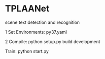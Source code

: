 # TPLAANet
scene text detection and recognition

1 Set Environments:
py37.yaml


2 Compile:
python setup.py build development


Train:
python start.py
